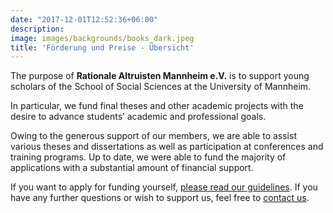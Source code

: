 ```yaml
---
date: "2017-12-01T12:52:36+06:00"
description: 
image: images/backgrounds/books_dark.jpeg
title: 'Förderung und Preise - Übersicht'
---
```


The purpose of **Rationale Altruisten Mannheim e.V.** is to support young scholars of the School of Social Sciences at the University of Mannheim.

In particular, we fund final theses and other academic projects with the desire to advance students’ academic and professional goals.

Owing to the generous support of our members, we are able to assist various theses and dissertations as well as participation at conferences and training programs. Up to date, we were able to fund the majority of applications with a substantial amount of financial support.

<!--For a detailed list of all funded students, see here or in the map below.

**KARTE EINFÜGEN**
![]() 
-->

If you want to apply for funding yourself, [please read our guidelines](/en/funding/regular-funding). If you have any further questions or wish to support us, feel free to [contact us](/en/about/contact).